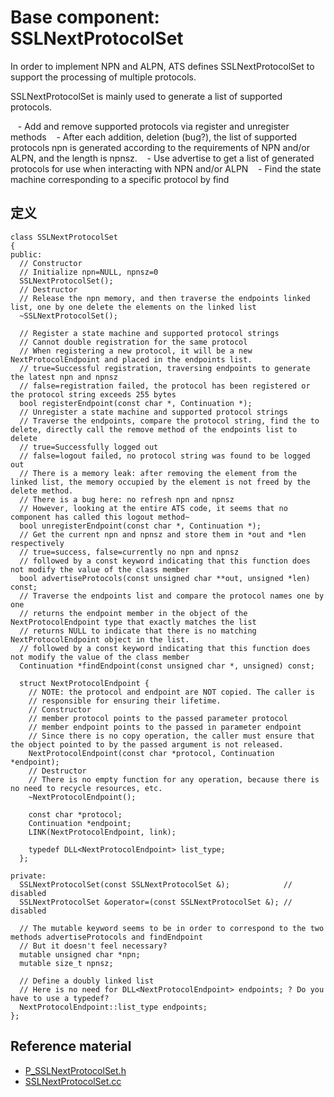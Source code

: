 # Base component: SSLNextProtocolSet

In order to implement NPN and ALPN, ATS defines SSLNextProtocolSet to support the processing of multiple protocols.

SSLNextProtocolSet is mainly used to generate a list of supported protocols.

   - Add and remove supported protocols via register and unregister methods
   - After each addition, deletion (bug?), the list of supported protocols npn is generated according to the requirements of NPN and/or ALPN, and the length is npnsz.
   - Use advertise to get a list of generated protocols for use when interacting with NPN and/or ALPN
   - Find the state machine corresponding to a specific protocol by find

## 定义

```
class SSLNextProtocolSet
{
public:
  // Constructor
  // Initialize npn=NULL, npnsz=0
  SSLNextProtocolSet();
  // Destructor
  // Release the npn memory, and then traverse the endpoints linked list, one by one delete the elements on the linked list
  ~SSLNextProtocolSet();

  // Register a state machine and supported protocol strings
  // Cannot double registration for the same protocol
  // When registering a new protocol, it will be a new NextProtocolEndpoint and placed in the endpoints list.
  // true=Successful registration, traversing endpoints to generate the latest npn and npnsz
  // false=registration failed, the protocol has been registered or the protocol string exceeds 255 bytes
  bool registerEndpoint(const char *, Continuation *);
  // Unregister a state machine and supported protocol strings
  // Traverse the endpoints, compare the protocol string, find the to delete, directly call the remove method of the endpoints list to delete
  // true=Successfully logged out
  // false=logout failed, no protocol string was found to be logged out
  // There is a memory leak: after removing the element from the linked list, the memory occupied by the element is not freed by the delete method.
  // There is a bug here: no refresh npn and npnsz
  // However, looking at the entire ATS code, it seems that no component has called this logout method~
  bool unregisterEndpoint(const char *, Continuation *);
  // Get the current npn and npnsz and store them in *out and *len respectively
  // true=success, false=currently no npn and npnsz
  // followed by a const keyword indicating that this function does not modify the value of the class member
  bool advertiseProtocols(const unsigned char **out, unsigned *len) const;
  // Traverse the endpoints list and compare the protocol names one by one
  // returns the endpoint member in the object of the NextProtocolEndpoint type that exactly matches the list
  // returns NULL to indicate that there is no matching NextProtocolEndpoint object in the list.
  // followed by a const keyword indicating that this function does not modify the value of the class member
  Continuation *findEndpoint(const unsigned char *, unsigned) const;

  struct NextProtocolEndpoint {
    // NOTE: the protocol and endpoint are NOT copied. The caller is
    // responsible for ensuring their lifetime.
    // Constructor
    // member protocol points to the passed parameter protocol
    // member endpoint points to the passed in parameter endpoint
    // Since there is no copy operation, the caller must ensure that the object pointed to by the passed argument is not released.
    NextProtocolEndpoint(const char *protocol, Continuation *endpoint);
    // Destructor
    // There is no empty function for any operation, because there is no need to recycle resources, etc.
    ~NextProtocolEndpoint();

    const char *protocol;
    Continuation *endpoint;
    LINK(NextProtocolEndpoint, link);

    typedef DLL<NextProtocolEndpoint> list_type;
  };

private:
  SSLNextProtocolSet(const SSLNextProtocolSet &);            // disabled
  SSLNextProtocolSet &operator=(const SSLNextProtocolSet &); // disabled

  // The mutable keyword seems to be in order to correspond to the two methods advertiseProtocols and findEndpoint
  // But it doesn't feel necessary?
  mutable unsigned char *npn;
  mutable size_t npnsz;

  // Define a doubly linked list
  // Here is no need for DLL<NextProtocolEndpoint> endpoints; ? Do you have to use a typedef?
  NextProtocolEndpoint::list_type endpoints;
};
```

## Reference material

- [P_SSLNextProtocolSet.h](http://github.com/apache/trafficserver/tree/master/iocore/net/P_SSLNextProtocolSet.h)
- [SSLNextProtocolSet.cc](http://github.com/apache/trafficserver/tree/master/iocore/net/SSLNextProtocolSet.cc)
